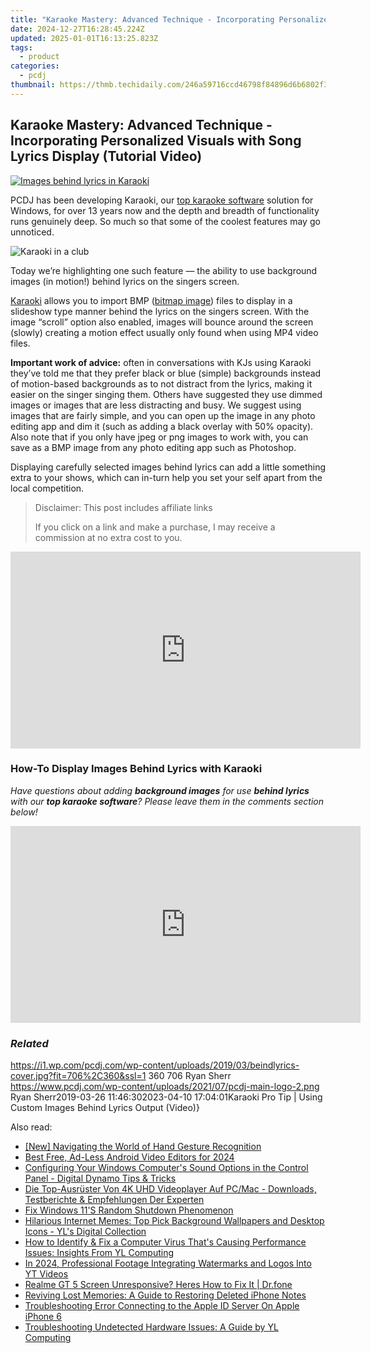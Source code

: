 ```yaml
---
title: "Karaoke Mastery: Advanced Technique - Incorporating Personalized Visuals with Song Lyrics Display (Tutorial Video)"
date: 2024-12-27T16:28:45.224Z
updated: 2025-01-01T16:13:25.823Z
tags:
  - product
categories:
  - pcdj
thumbnail: https://thmb.techidaily.com/246a59716ccd46798f84896d6b6802f3ff638286b1b806ed68510f39b79036cf.jpg
---
```


## Karaoke Mastery: Advanced Technique - Incorporating Personalized Visuals with Song Lyrics Display (Tutorial Video)

[![Images behind lyrics in Karaoki](https://i1.wp.com/pcdj.com/wp-content/uploads/2019/03/beindlyrics-cover.jpg?resize=706%2C321&ssl=1)](https://i1.wp.com/pcdj.com/wp-content/uploads/2019/03/beindlyrics-cover.jpg?fit=706%2C360&ssl=1 "Images behind lyrics in Karaoki")

PCDJ has been developing Karaoki, our [top karaoke software](https://tools.techidaily.com/pcdj/products/) solution for Windows, for over 13 years now and the depth and breadth of functionality runs genuinely deep. So much so that some of the coolest features may go unnoticed.

![Karaoki in a club](https://i2.wp.com/pcdj.com/wp-content/uploads/2019/03/DSC00136.jpg?resize=180%2C180&ssl=1 "Karaoki in a club")

Today we’re highlighting one such feature — the ability to use background images (in motion!) behind lyrics on the singers screen.

[Karaoki](https://tools.techidaily.com/pcdj/products/) allows you to import BMP ([bitmap image](https://en.wikipedia.org/wiki/Bitmap)) files to display in a slideshow type manner behind the lyrics on the singers screen. With the image “scroll” option also enabled, images will bounce around the screen (slowly) creating a motion effect usually only found when using MP4 video files.

**Important work of advice:** often in conversations with KJs using Karaoki they’ve told me that they prefer black or blue (simple) backgrounds instead of motion-based backgrounds as to not distract from the lyrics, making it easier on the singer singing them. Others have suggested they use dimmed images or images that are less distracting and busy. We suggest using images that are fairly simple, and you can open up the image in any photo editing app and dim it (such as adding a black overlay with 50% opacity). Also note that if you only have jpeg or png images to work with, you can save as a BMP image from any photo editing app such as Photoshop.

Displaying carefully selected images behind lyrics can add a little something extra to your shows, which can in-turn help you set your self apart from the local competition.

>  Disclaimer: This post includes affiliate links
>
>  If you click on a link and make a purchase, I may receive a commission at no extra cost to you.
>

<!-- affiliate ads begin -->
<iframe width="560" height="315" src="https://www.youtube.com/embed/JMgRzDANfSQ?si=NDy01ntXGGOi1Uxs" title="YouTube video player" frameborder="0" allow="accelerometer; autoplay; clipboard-write; encrypted-media; gyroscope; picture-in-picture; web-share" referrerpolicy="strict-origin-when-cross-origin" allowfullscreen></iframe>
<!-- affiliate ads end -->

### How-To Display Images Behind Lyrics with Karaoki

_Have questions about adding **background images** for use **behind lyrics** with our **top karaoke software**? Please leave them in the comments section below!_

<!-- affiliate ads begin -->
<iframe width="560" height="315" src="https://www.youtube.com/embed/odDOPrPjRYY?si=7QHzdUkTPNkHJiVj" title="YouTube video player" frameborder="0" allow="accelerometer; autoplay; clipboard-write; encrypted-media; gyroscope; picture-in-picture; web-share" referrerpolicy="strict-origin-when-cross-origin" allowfullscreen></iframe>
<!-- affiliate ads end -->

### _Related_

https://i1.wp.com/pcdj.com/wp-content/uploads/2019/03/beindlyrics-cover.jpg?fit=706%2C360&ssl=1 360 706 Ryan Sherr https://www.pcdj.com/wp-content/uploads/2021/07/pcdj-main-logo-2.png Ryan Sherr2019-03-26 11:46:302023-04-10 17:04:01Karaoki Pro Tip | Using Custom Images Behind Lyrics Output (Video)}

<ins class="adsbygoogle"
     style="display:block"
     data-ad-format="autorelaxed"
     data-ad-client="ca-pub-7571918770474297"
     data-ad-slot="1223367746"></ins>

<ins class="adsbygoogle"
     style="display:block"
     data-ad-client="ca-pub-7571918770474297"
     data-ad-slot="8358498916"
     data-ad-format="auto"
     data-full-width-responsive="true"></ins>

<span class="atpl-alsoreadstyle">Also read:</span>
<div><ul>
<li><a href="https://extra-approaches.techidaily.com/new-navigating-the-world-of-hand-gesture-recognition/"><u>[New] Navigating the World of Hand Gesture Recognition</u></a></li>
<li><a href="https://desktop-recording.techidaily.com/best-free-ad-less-android-video-editors-for-2024/"><u>Best Free, Ad-Less Android Video Editors for 2024</u></a></li>
<li><a href="https://discover-amazing.techidaily.com/configuring-your-windows-computers-sound-options-in-the-control-panel-digital-dynamo-tips-and-tricks/"><u>Configuring Your Windows Computer's Sound Options in the Control Panel - Digital Dynamo Tips & Tricks</u></a></li>
<li><a href="https://some-guidance.techidaily.com/die-top-ausruster-von-4k-uhd-videoplayer-auf-pcmac-downloads-testberichte-and-empfehlungen-der-experten/"><u>Die Top-Ausrüster Von 4K UHD Videoplayer Auf PC/Mac - Downloads, Testberichte & Empfehlungen Der Experten</u></a></li>
<li><a href="https://win11.techidaily.com/fix-windows-11s-random-shutdown-phenomenon/"><u>Fix Windows 11'S Random Shutdown Phenomenon</u></a></li>
<li><a href="https://discover-amazing.techidaily.com/hilarious-internet-memes-top-pick-background-wallpapers-and-desktop-icons-yls-digital-collection/"><u>Hilarious Internet Memes: Top Pick Background Wallpapers and Desktop Icons - YL's Digital Collection</u></a></li>
<li><a href="https://discover-amazing.techidaily.com/how-to-identify-and-fix-a-computer-virus-thats-causing-performance-issues-insights-from-yl-computing/"><u>How to Identify & Fix a Computer Virus That's Causing Performance Issues: Insights From YL Computing</u></a></li>
<li><a href="https://youtube-stream.techidaily.com/in-2024-professional-footage-integrating-watermarks-and-logos-into-yt-videos/"><u>In 2024, Professional Footage Integrating Watermarks and Logos Into YT Videos</u></a></li>
<li><a href="https://howto.techidaily.com/realme-gt-5-screen-unresponsive-heres-how-to-fix-it-drfone-by-drfone-fix-android-problems-fix-android-problems/"><u>Realme GT 5 Screen Unresponsive? Heres How to Fix It | Dr.fone</u></a></li>
<li><a href="https://fox-that.techidaily.com/reviving-lost-memories-a-guide-to-restoring-deleted-iphone-notes/"><u>Reviving Lost Memories: A Guide to Restoring Deleted iPhone Notes</u></a></li>
<li><a href="https://apple-account.techidaily.com/troubleshooting-error-connecting-to-the-apple-id-server-on-apple-iphone-6-by-drfone-ios/"><u>Troubleshooting Error Connecting to the Apple ID Server On Apple iPhone 6</u></a></li>
<li><a href="https://discover-amazing.techidaily.com/troubleshooting-undetected-hardware-issues-a-guide-by-yl-computing/"><u>Troubleshooting Undetected Hardware Issues: A Guide by YL Computing</u></a></li>
</ul></div>

